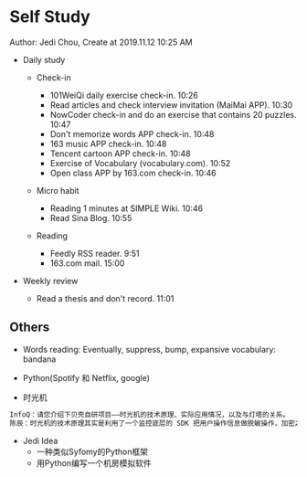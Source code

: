 # Self Study

Author: Jedi Chou, Create at 2019.11.12 10:25 AM

* Daily study
  * Check-in
    * 101WeiQi daily exercise check-in. 10:26
    * Read articles and check interview invitation (MaiMai APP). 10:30
    * NowCoder check-in and do an exercise that contains 20 puzzles. 10:47
    * Don't memorize words APP check-in. 10:48
    * 163 music APP check-in. 10:48
    * Tencent cartoon APP check-in. 10:48
    * Exercise of Vocabulary (vocabulary.com). 10:52
    * Open class APP by 163.com check-in. 10:46

  * Micro habit
    * Reading 1 minutes at SIMPLE Wiki. 10:46
    * Read Sina Blog. 10:55

  * Reading
    * Feedly RSS reader. 9:51
    * 163.com mail. 15:00

* Weekly review
  * Read a thesis and don't record. 11:01

## Others

* Words
  reading: Eventually, suppress, bump, expansive
  vocabulary: bandana

* Python(Spotify 和 Netflix, google)
* 时光机

```txt
InfoQ：请您介绍下贝壳自研项目——时光机的技术原理、实际应用情况，以及与灯塔的关系。
陈辰：时光机的技术原理其实是利用了一个监控底层的 SDK 把用户操作信息做脱敏操作，加密之后上传到数据收集服务器，通过任务清洗的方式把有效数据和报错信息做关联，最终在用户需要查询错误信息报错的时候，我们能够看到用户的回放信息。目前，它已经在贝壳得到大面积推广，而且口碑也非常不错。至于与灯塔监控之间的关系，可以说，时光机是灯塔前端监控的扩展系统，也是可以单独提供用户操作回放服务的系统。
```

* Jedi Idea
  * 一种类似Syfomy的Python框架
  * 用Python编写一个机房模拟软件
